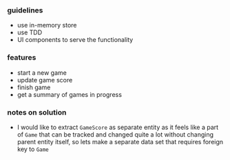 ### guidelines

- use in-memory store
- use TDD
- UI components to serve the functionality

### features

- start a new game
- update game score
- finish game
- get a summary of games in progress

### notes on solution

- I would like to extract `GameScore` as separate entity as it feels like a part of `Game` that can be tracked and changed quite a lot without changing parent entity itself, so lets make a separate data set that requires foreign key to `Game`